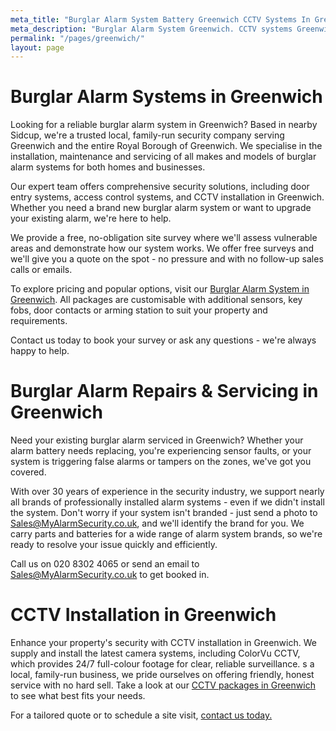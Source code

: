```yaml
---
meta_title: "Burglar Alarm System Battery Greenwich CCTV Systems In Greenwich - MyAlarm Security"
meta_description: "Burglar Alarm System Greenwich. CCTV systems Greenwich. Home Security, Burglar Alarm Service Alarm Battery Greenwich. Intruder. Contact us  020 8302 4065."
permalink: "/pages/greenwich/"
layout: page
---
```


# Burglar Alarm Systems in Greenwich 

Looking for a reliable burglar alarm system in Greenwich? Based in nearby Sidcup, we\'re a trusted local, family-run security company serving Greenwich and the entire Royal Borough of Greenwich. We specialise in the installation, maintenance and servicing of all makes and models of burglar alarm systems for both homes and businesses.

Our expert team offers comprehensive security solutions, including door entry systems, access control systems, and CCTV installation in Greenwich. Whether you need a brand new burglar alarm system or want to upgrade your existing alarm, we\'re here to help.

We provide a free, no-obligation site survey where we\'ll assess vulnerable areas and demonstrate how our system works. We offer free surveys and we\'ll give you a quote on the spot - no pressure and with no follow-up sales calls or emails.

To explore pricing and popular options, visit our [Burglar Alarm System in Greenwich](/categories/burglar-alarms/). All packages are customisable with additional sensors, key fobs, door contacts or arming station to suit your property and requirements.

Contact us today to book your survey or ask any questions - we\'re always happy to help.

# Burglar Alarm Repairs & Servicing in Greenwich 

Need your existing burglar alarm serviced in Greenwich? Whether your alarm battery needs replacing, you\'re experiencing sensor faults, or your system is triggering false alarms or tampers on the zones, we\'ve got you covered.

With over 30 years of experience in the security industry, we support nearly all brands of professionally installed alarm systems - even if we didn\'t install the system. Don\'t worry if your system isn\'t branded - just send a photo to <Sales@MyAlarmSecurity.co.uk>, and we\'ll identify the brand for you. We carry parts and batteries for a wide range of alarm system brands, so we\'re ready to resolve your issue quickly and efficiently.

Call us on 020 8302 4065 or send an email to Sales@MyAlarmSecurity.co.uk to get booked in.

# CCTV Installation in Greenwich 

Enhance your property\'s security with CCTV installation in Greenwich. We supply and install the latest camera systems, including ColorVu CCTV, which provides 24/7 full-colour footage for clear, reliable surveillance. s a local, family-run business, we pride ourselves on offering friendly, honest service with no hard sell. Take a look at our [CCTV packages in Greenwich](/categories/cctv/) to see what best fits your needs.

For a tailored quote or to schedule a site visit, [contact us today.](/contact/)